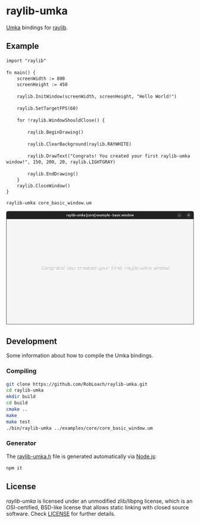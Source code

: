 # raylib-umka

[Umka](https://github.com/vtereshkov/umka-lang) bindings for [raylib](https://github.com/raysan5/raylib).

## Example

``` umka
import "raylib"

fn main() {
    screenWidth := 800
    screenHeight := 450

    raylib.InitWindow(screenWidth, screenHeight, "Hello World!")

    raylib.SetTargetFPS(60)

    for !raylib.WindowShouldClose() {

        raylib.BeginDrawing()

        raylib.ClearBackground(raylib.RAYWHITE)

        raylib.DrawText("Congrats! You created your first raylib-umka window!", 150, 200, 20, raylib.LIGHTGRAY)

        raylib.EndDrawing()
    }
    raylib.CloseWindow()
}
```

``` bash
raylib-umka core_basic_window.um
```

[![Screenshot of core_basic_window.um](examples/core/core_basic_window.png)](examples/core/core_basic_window.um)

## Development

Some information about how to compile the Umka bindings.

### Compiling

``` bash
git clone https://github.com/RobLoach/raylib-umka.git
cd raylib-umka
mkdir build
cd build
cmake ..
make
make test
./bin/raylib-umka ../examples/core/core_basic_window.um
```

### Generator

The [raylib-umka.h](include/raylib-umka.h) file is generated automatically via [Node.js](https://nodejs.org):

``` bash
npm it
```

## License

*raylib-umka* is licensed under an unmodified zlib/libpng license, which is an OSI-certified, BSD-like license that allows static linking with closed source software. Check [LICENSE](LICENSE) for further details.
